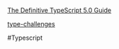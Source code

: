 
[The Definitive TypeScript 5.0 Guide](https://www.sitepen.com/blog/update-the-definitive-typescript-guide)

[type-challenges](https://github.com/type-challenges/type-challenges)

#Typescript